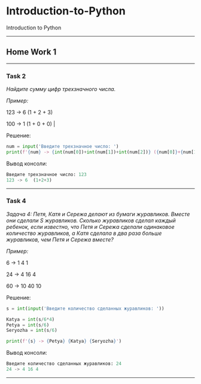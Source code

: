 # Introduction-to-Python
Introduction to Python
*** 
## Home Work 1
***
### Task 2
 *Найдите сумму цифр трехзначного числа.*

*Пример:*

123 -> 6 (1 + 2 + 3)

100 -> 1 (1 + 0 + 0) |

Решение:

```python
num = input('Введите трехзначное число: ')
print(f'{num} -> {int(num[0])+int(num[1])+int(num[2])} ({num[0]}+{num[1]}+{num[2]})')
```
Вывод консоли:
```python
Введите трехзначное число: 123
123 -> 6  (1+2+3)
```
***
### Task 4
*Задача 4: Петя, Катя и Сережа делают из бумаги журавликов. Вместе они сделали S журавликов. Сколько журавликов сделал каждый ребенок, если известно, что Петя и Сережа сделали одинаковое количество журавликов, а Катя сделала в два раза больше журавликов, чем Петя и Сережа вместе?*

*Пример:*

6 -> 1  4  1

24 -> 4  16  4

60 -> 10  40  10

Решение:
```python
s = int(input('Введите количество сделанных журавликов: '))

Katya = int(s/6*4)
Petya = int(s/6)
Seryozha = int(s/6)

print(f'{s} -> {Petya} {Katya} {Seryozha}')
```
Вывод консоли:
```python
Введите количество сделанных журавликов: 24
24 -> 4 16 4
```
***
